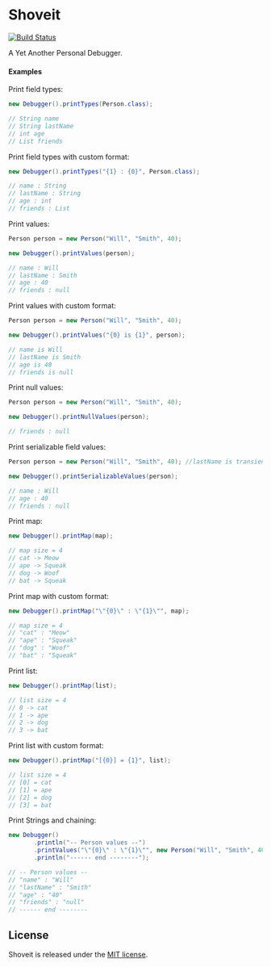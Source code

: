 # Shoveit 

[![Build Status](https://travis-ci.org/greatjapa/shoveit.svg?branch=master)](https://travis-ci.org/greatjapa/shoveit)

A Yet Another Personal Debugger.

#### Examples

Print field types:

```Java
new Debugger().printTypes(Person.class);

// String name
// String lastName
// int age
// List friends
```

Print field types with custom format:

```Java
new Debugger().printTypes("{1} : {0}", Person.class);

// name : String 
// lastName : String
// age : int 
// friends : List 
```

Print values:

```Java
Person person = new Person("Will", "Smith", 40);

new Debugger().printValues(person);

// name : Will
// lastName : Smith
// age : 40
// friends : null
```

Print values with custom format:

```Java
Person person = new Person("Will", "Smith", 40);

new Debugger().printValues("{0} is {1}", person);

// name is Will
// lastName is Smith
// age is 40
// friends is null
```

Print null values:

```Java
Person person = new Person("Will", "Smith", 40);

new Debugger().printNullValues(person);

// friends : null
```

Print serializable field values:

```Java
Person person = new Person("Will", "Smith", 40); //lastName is transient

new Debugger().printSerializableValues(person);

// name : Will
// age : 40
// friends : null
```

Print map:

```Java
new Debugger().printMap(map);

// map size = 4
// cat -> Meow
// ape -> Squeak
// dog -> Woof
// bat -> Squeak
```

Print map with custom format:

```Java
new Debugger().printMap("\"{0}\" : \"{1}\"", map);

// map size = 4
// "cat" : "Meow"
// "ape" : "Squeak"
// "dog" : "Woof"
// "bat" : "Squeak"
```

Print list:

```Java
new Debugger().printMap(list);

// list size = 4
// 0 -> cat
// 1 -> ape
// 2 -> dog
// 3 -> bat
```

Print list with custom format:

```Java
new Debugger().printMap("[{0}] = {1}", list);

// list size = 4
// [0] = cat
// [1] = ape
// [2] = dog
// [3] = bat
```

Print Strings and chaining:

```Java
new Debugger()
       .println("-- Person values --")
       .printValues("\"{0}\" : \"{1}\"", new Person("Will", "Smith", 40))
       .println("------ end --------");

// -- Person values --
// "name" : "Will"
// "lastName" : "Smith"
// "age" : "40"
// "friends" : "null"
// ------ end --------
```

## License

 Shoveit is released under the [MIT license](LICENSE).
